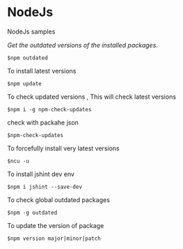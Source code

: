 # NodeJs
NodeJs samples


*Get the outdated versions of the installed packages.*
```
$npm outdated
```

To install latest versions
```
$npm update
```

To check updated versions , This will check latest versions
```
$npm i -g npm-check-updates
```

check with packahe json
```
$npm-check-updates
```

To forcefully install very latest versions
```
$ncu -u
```

To install jshint dev env
```
$npm i jshint --save-dev
```

To check global outdated packages
```
$npm -g outdated
```

To update the version of package
```
$npm version major|minor|patch
```
